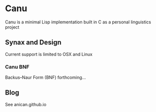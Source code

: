 # Canu
Canu is a minimal Lisp implementation built in C as a personal linguistics
project 

## Synax and Design
Current support is limited to OSX and Linux

### Canu BNF
Backus–Naur Form (BNF) forthcoming...

## Blog
See anican.github.io
